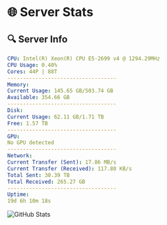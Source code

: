 # 🌐 Server Stats
## 🔍 Server Info
```yaml
CPU: Intel(R) Xeon(R) CPU E5-2699 v4 @ 1294.29MHz
CPU Usage: 0.40%
Cores: 44P | 88T
-----------------------------------
Memory:
Current Usage: 145.65 GB/503.74 GB
Available: 354.66 GB
-----------------------------------
Disk:
Current Usage: 62.11 GB/1.71 TB
Free: 1.57 TB
-----------------------------------
GPU:
No GPU detected
-----------------------------------
Network:
Current Transfer (Sent): 17.86 MB/s
Current Transfer (Received): 117.80 KB/s
Total Sent: 30.39 TB
Total Received: 265.27 GB
-----------------------------------
Uptime:
19d 6h 10m 18s
```
![GitHub Stats](https://img.shields.io/badge/Updated-2025-03-27_03:33:07-blue)